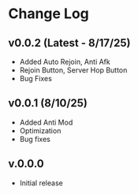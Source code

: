 # Change Log

## v0.0.2 (Latest - 8/17/25)
- Added Auto Rejoin, Anti Afk
- Rejoin Button, Server Hop Button
- Bug Fixes

## v0.0.1 (8/10/25)
- Added Anti Mod
- Optimization
- Bug fixes

## v.0.0.0
- Initial release